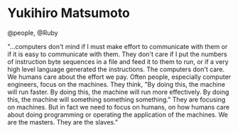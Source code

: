 # Yukihiro Matsumoto
@people, @Ruby


"...computers don't mind if I must make effort to communicate with them
or if it is easy to communicate with them. They don't care if I put the
numbers of instruction byte sequences in a file and feed it to them to
run, or if a very high level language generated the instructions. The
computers don't care. We humans care about the effort we pay. Often
people, especially computer engineers, focus on the machines. They
think, "By doing this, the machine will run faster. By doing this, the
machine will run more effectively. By doing this, the machine will
something something something." They are focusing on machines. But in
fact we need to focus on humans, on how humans care about doing
programming or operating the application of the machines. We are the
masters. They are the slaves."

